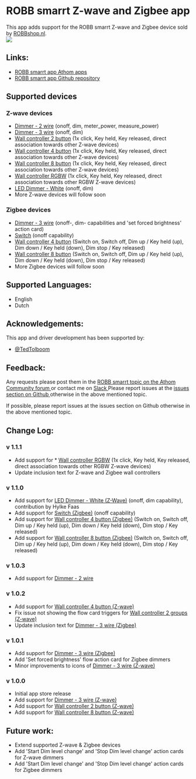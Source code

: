 # ROBB smarrt Z-wave and Zigbee app

This app adds support for the ROBB smarrt Z-wave and Zigbee device sold by [ROBBshop.nl](https://www.robbshop.nl/manufacturers/robb-smarrt).  
<a href="https://www.robbshop.nl/manufacturers/robb-smarrt">
  <img src="https://raw.githubusercontent.com/ROBB-smarrt/nl.ROBBshop.ROBB-smarrt/master/assets/images/small.png">
</a>  

## Links:
* [ROBB smarrt app Athom apps ](https://apps.athom.com/app/nl.ROBBshop.ROBB-smarrt)
* [ROBB smarrt app Github repository ](https://github.com/ROBB-smarrt/nl.ROBBshop.ROBB-smarrt)

## Supported devices

### Z-wave devices
* [Dimmer - 2 wire](https://www.robbshop.nl/inbouwdimmer-zwave-2-draads-robb-smarrt) (onoff, dim, meter_power, measure_power)
* [Dimmer - 3 wire](https://www.robbshop.nl/inbouwdimmer-zwave-3-draads-robb-smarrt) (onoff, dim)
* [Wall controller 2 button](https://www.robbshop.nl/wandzender-2v-z-wave-robb-smarrt) (1x click, Key held, Key released, direct association towards other Z-wave devices)
* [Wall controller 4 button](https://www.robbshop.nl/wandzender-4v-z-wave-robb-smarrt) (1x click, Key held, Key released, direct association towards other Z-wave devices)   
* [Wall controller 8 button](https://www.robbshop.nl/wandzender-8v-z-wave-robb-smarrt) (1x click, Key held, Key released, direct association towards other Z-wave devices)
* [Wall controller RGBW](https://www.robbshop.nl/wandzender-rgbw-4v-robb-smarrt) (1x click, Key held, Key released, direct association towards other RGBW Z-wave devices)
* [LED Dimmer - White](https://www.robbshop.nl/led-driver-z-wave-12-36v-720w-robb-smarrt) (onoff, dim)   
* More Z-wave devices will follow soon

### Zigbee devices
* [Dimmer - 3 wire](https://www.robbshop.nl/inbouwdimmer-zigbee-robb-smarrt) (onoff-, dim- capabilities and 'set forced brightness' action card)
* [Switch](https://www.robbshop.nl/inbouwschakelaar-zigbee-robb-smarrt) (onoff capability)
* [Wall controller 4 button](https://www.robbshop.nl/wandzender-4v-zigbee-robb-smarrt) (Switch on, Switch off, Dim up / Key held (up), Dim down / Key held (down), Dim stop / Key released)   
* [Wall controller 8 button](https://www.robbshop.nl/wandzender-8v-zigbee-robb-smarrt) (Switch on, Switch off, Dim up / Key held (up), Dim down / Key held (down), Dim stop / Key released)   
* More Zigbee devices will follow soon

## Supported Languages:
* English
* Dutch

## Acknowledgements:

This app and driver development has been supported by:

* [@TedTolboom](https://forum.athom.com/profile/TedTolboom)

## Feedback:

Any requests please post them in the [ROBB smarrt topic on the Athom Community forum ](https://community.athom.com/t/156/) or contact me on [Slack ](https://athomcommunity.slack.com/team/tedtolboom)
Please report issues at the [issues section on Github ](https://github.com/ROBB-smarrt/nl.ROBBshop.ROBB-smarrt/issues) otherwise in the above mentioned topic.

If possible, please report issues at the issues section on Github otherwise in the above mentioned topic.

## Change Log:
### v 1.1.1
* Add support for * [Wall controller RGBW](https://www.robbshop.nl/wandzender-rgbw-4v-robb-smarrt) (1x click, Key held, Key released, direct association towards other RGBW Z-wave devices)     
* Update inclusion text for Z-wave and Zigbee wall controllers    

### v 1.1.0
* Add support for [LED Dimmer - White (Z-Wave)](https://www.robbshop.nl/led-driver-z-wave-12-36v-720w-robb-smarrt) (onoff, dim capability), contribution by Hylke Faas    
* Add support for [Switch (Zigbee)](https://www.robbshop.nl/inbouwschakelaar-zigbee-robb-smarrt) (onoff capability)
* Add support for [Wall controller 4 button (Zigbee)](https://www.robbshop.nl/wandzender-4v-zigbee-robb-smarrt) (Switch on, Switch off, Dim up / Key held (up), Dim down / Key held (down), Dim stop / Key released)   
* Add support for [Wall controller 8 button (Zigbee)](https://www.robbshop.nl/wandzender-8v-zigbee-robb-smarrt) (Switch on, Switch off, Dim up / Key held (up), Dim down / Key held (down), Dim stop / Key released)        

### v 1.0.3
* Add support for [Dimmer - 2 wire](https://www.robbshop.nl/inbouwdimmer-zwave-2-draads-robb-smarrt)     

### v 1.0.2
* Add support for [Wall controller 4 button (Z-wave)](https://www.robbshop.nl/wandzender-4v-z-wave-robb-smarrt)  
* Fix issue not showing the flow card triggers for [Wall controller 2 groups (Z-wave)](https://www.robbshop.nl/wandzender-2v-z-wave-robb-smarrt)  
* Update inclusion text for [Dimmer - 3 wire (Zigbee)](https://www.robbshop.nl/inbouwdimmer-zigbee-robb-smarrt)       

### v 1.0.1
* Add support for [Dimmer - 3 wire (Zigbee)](https://www.robbshop.nl/inbouwdimmer-zigbee-robb-smarrt)   
* Add 'Set forced brightness' flow action card for Zigbee dimmers   
* Minor improvements to icons of [Dimmer - 3 wire (Z-wave)](https://www.robbshop.nl/inbouwdimmer-zwave-3-draads-robb-smarrt)   

### v 1.0.0
* Initial app store release
* Add support for [Dimmer - 3 wire (Z-wave)](https://www.robbshop.nl/inbouwdimmer-zwave-3-draads-robb-smarrt)   
* Add support for [Wall controller 2 button (Z-wave)](https://www.robbshop.nl/wandzender-2v-z-wave-robb-smarrt)  
* Add support for [Wall controller 8 button (Z-wave)](https://www.robbshop.nl/wandzender-8v-z-wave-robb-smarrt)    

## Future work:
* Extend supported Z-wave & Zigbee devices   
* Add 'Start Dim level change' and 'Stop Dim level change' action cards for Z-wave dimmers   
* Add 'Start Dim level change' and 'Stop Dim level change' action cards for Zigbee dimmers
